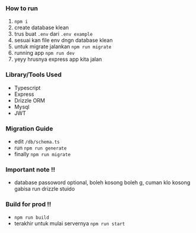 ### How to run

1. `npm i`
2. create database klean
3. trus buat `.env` dari `.env example`
4. sesuai kan file env dngn database klean
5. untuk migrate jalankan `npm run migrate`
6. running app `npm run dev`
7. yeyy hrusnya express app kita jalan

### Library/Tools Used

- Typescript
- Express
- Drizzle ORM
- Mysql
- JWT

### Migration Guide

- edit `/db/schema.ts`
- run `npm run generate`
- finally `npm run migrate`

### Important note !!

- database passoword optional, boleh kosong boleh g, cuman klo kosong gabisa run drizzle stuido

### Build for prod !!

- `npm run build`
- terakhir untuk mulai servernya `npm run start`
